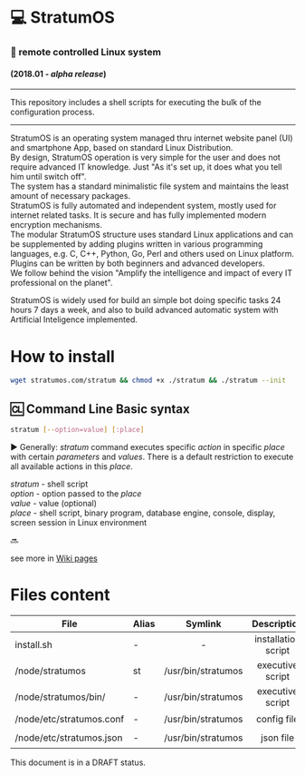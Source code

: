 # 💻 StratumOS  
### 📱 remote controlled Linux system  
#### (2018.01 - _alpha release_)
---   
This repository includes a shell scripts for executing the bulk of the configuration process.

---  

StratumOS is an operating system managed thru internet website panel (UI) and smartphone App, based on standard Linux Distribution.  
By design, StratumOS operation is very simple for the user and does not require advanced IT knowledge.
Just "As it's set up, it does what you tell him until switch off".  
The system has a standard minimalistic file system and maintains the least amount of necessary packages.  
StratumOS is fully automated and independent system, mostly used for internet related tasks. It is secure and has fully implemented modern encryption mechanisms.  
The modular StratumOS structure uses standard Linux applications and can be supplemented by adding plugins written in various programming languages, e.g. C, C++, Python, Go, Perl and others used on Linux platform.  
Plugins can be written by both beginners and advanced developers.  
We follow behind the vision "Amplify the intelligence and impact of every IT professional on the planet".  

StratumOS is widely used for build an simple bot doing specific tasks 24 hours 7 days a week, and also to build advanced automatic system with Artificial Inteligence implemented.  

# How to install
``` sh
wget stratumos.com/stratum && chmod +x ./stratum && ./stratum --init
```

## 🆑 Command Line Basic syntax

``` sh
stratum [--option=value] [:place]
```

▶️ Generally: _stratum_ command executes specific _action_ in specific _place_ with certain _parameters_ and _values_. There is a default restriction to execute all available actions in this _place_.

_stratum_ - shell script  
_option_ - option passed to the _place_  
_value_ - value (optional)  
_place_ - shell script, binary program, database engine, console, display, screen session in Linux environment

🔜

see more in [Wiki pages](https://github.com/StratumOS/StratumOS/wiki)

# Files content

| File | Alias | Symlink | Description | |
|---|---|:---:|:---:|:---:|
| install.sh | - | - | installation script |
| /node/stratumos | st | /usr/bin/stratumos  | executive script | ☑️
| /node/stratumos/bin/ | - | /usr/bin/stratumos  | executive script | ☑️
| /node/etc/stratumos.conf | - | /usr/bin/stratumos  | config file | ☑️
| /node/etc/stratumos.json | - | /usr/bin/stratumos  | json file | ☑️

This document is in a DRAFT status.
